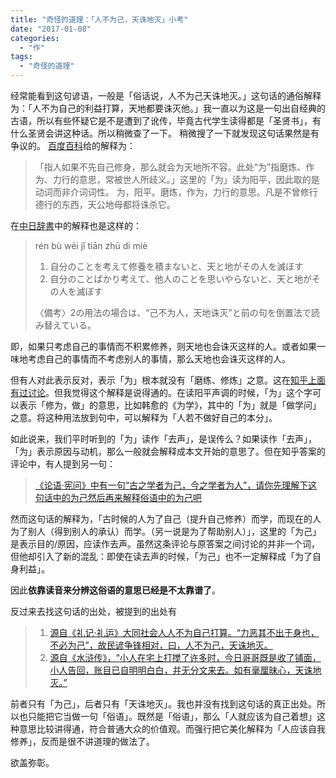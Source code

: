 ```yaml
---
title: "奇怪的道理：「人不为己，天诛地灭」小考"
date: "2017-01-08"
categories: 
  - "作"
tags: 
  - "奇怪的道理"
---
```


经常能看到这句谚语，一般是「俗话说，人不为己天诛地灭。」这句话的通俗解释为：「人不为自己的利益打算，天地都要诛灭他。」我一直以为这是一句出自经典的古语，所以有些怀疑它是不是遭到了讹传，毕竟古代学生读得都是「圣贤书」，有什么圣贤会讲这种话。所以稍微查了一下。 稍微搜了一下就发现这句话果然是有争议的。 [百度百科](http://baike.baidu.com/view/370364.htm#1 "2017/1/8")给的解释为：

> 「指人如果不先自己修身，那么就会为天地所不容。此处“为”指磨炼、作为、力行的意思，常被世人所歧义。」这里的「为」读为阳平，因此取的是动词而非介词词性。 为，阳平。磨炼，作为，力行的意思。凡是不曾修行德行的东西，天公地母都将诛杀它。

在[中日辞書](http://www.ctrans.org/search.php?word=%E4%BA%BA%E4%B8%8D%E4%B8%BA%E5%B7%B1%E5%A4%A9%E8%AF%9B%E5%9C%B0%E7%81%AD "中日辞書 北辞郎_検索 - 人不为己天诛地灭, 2017/1/8")中的解释也是这样的：

> rén bù wéi jǐ tiān zhū dì miè
> 
> 1. 自分のことを考えて修養を積まないと、天と地がその人を滅ぼす
> 2. 自分のことばかり考えて、他人のことを思いやらないと、天と地がその人を滅ぼす
> 
> 〈備考〉2の用法の場合は、“己不为人，天地诛灭”と前の句を倒置法で読み替えている。

即，如果只考虑自己的事情而不积累修养，则天地也会诛灭这样的人。或者如果一味地考虑自己的事情而不考虑别人的事情，那么天地也会诛灭这样的人。

但有人对此表示反对，表示「为」根本就没有「磨练、修炼」之意。这在[知乎上面有过讨论](https://www.zhihu.com/question/20446774 "如何理解「人不为己，天诛地灭」这句话？2017/1/8")。但我觉得这个解释是说得通的。在读阳平声调的时候，「为」这个字可以表示「修为，做」的意思，比如韩愈的《为学》，其中的「为」就是「做学问」之意。将这种用法放到句中，可以解释为「人若不做好自己的本分」。

如此说来，我们平时听到的「为」读作「去声」，是误传么？如果读作「去声」，「为」表示原因与动机，那么一般就会解释成本文开始的意思了。但在知乎答案的评论中，有人提到另一句：

> [《论语·宪问》中有一句“古之学者为己，今之学者为人”，请你先理解下这句话中的为己然后再来解释俗语中的为己吧](https://www.zhihu.com/question/20446774 "如何理解「人不为己，天诛地灭」这句话？,2017/1/8")

然而这句话的解释为，「古时候的人为了自己（提升自己修养）而学，而现在的人为了别人（得到别人的承认）而学。（另一说是为了帮助别人）」，这里的「为己」是表示目的/原因，应读作去声。虽然这条评论与原答案之间讨论的并非一个词，但他却引入了新的混乱：即使在读去声的时候，「为己」也不一定解释成「为了自身利益」。

因此**依靠读音来分辨这俗语的意思已经是不太靠谱了**。

反过来去找这句话的出处，被提到的出处有

> 1. [源自《礼记·礼运》大同社会人人不为自己打算。“力恶其不出于身也，不必为己”，故民谚争锋相对，曰，人不为己，天诛地灭。](http://baike.baidu.com/view/370364.htm#3)
> 2. [源自《水浒传》，“小人在宅上打搅了许多时，今日哥哥既是收了铺面，小人告回，账目已自明明白白，并无分文来去。如有毫厘昧心，天诛地灭。”](https://www.zhihu.com/question/20446774)

前者只有「为己」，后者只有「天诛地灭」。我也并没有找到这句话的真正出处。所以也只能把它当做一句「俗语」。既然是「俗语」，那么「人就应该为自己着想」这种意思比较讲得通，符合普通大众的价值观。而强行把它美化解释为「人应该自我修养」，反而是很不讲道理的做法了。

欲盖弥彰。
